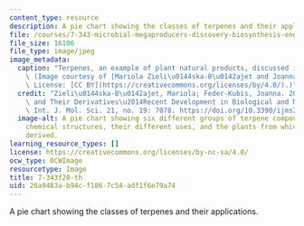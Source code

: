 ```yaml
---
content_type: resource
description: A pie chart showing the classes of terpenes and their applications.
file: /courses/7-343-microbial-megaproducers-discovery-biosynthesis-engineering-and-applications-of-natural-products-fall-2020/26a9483ab94cf1867c54adf1f6e79a74_7-343f20-th.jpg
file_size: 16106
file_type: image/jpeg
image_metadata:
  caption: "Terpenes, an example of plant natural products, discussed in [Week 10](/courses/7-343-microbial-megaproducers-discovery-biosynthesis-engineering-and-applications-of-natural-products-fall-2020/pages/lecture-summaries).\
    \ (Image courtesy of [Mariola Zieli\u0144ska-B\u0142ajet and Joanna Feder-Kubis](https://www.mdpi.com/1422-0067/21/19/7078).\
    \ License: [CC BY](https://creativecommons.org/licenses/by/4.0/).)"
  credit: "Zieli\u0144ska-B\u0142ajet, Mariola; Feder-Kubis, Joanna. 2020. \"Monoterpenes\
    \ and Their Derivatives\u2014Recent Development in Biological and Medical Applications\"\
    \ Int. J. Mol. Sci. 21, no. 19: 7078. https://doi.org/10.3390/ijms21197078"
  image-alt: A pie chart showing six different groups of terpene compounds, their
    chemical structures, their different uses, and the plants from which they are
    derived.
learning_resource_types: []
license: https://creativecommons.org/licenses/by-nc-sa/4.0/
ocw_type: OCWImage
resourcetype: Image
title: 7-343f20-th
uid: 26a9483a-b94c-f186-7c54-adf1f6e79a74
---
```

A pie chart showing the classes of terpenes and their applications.